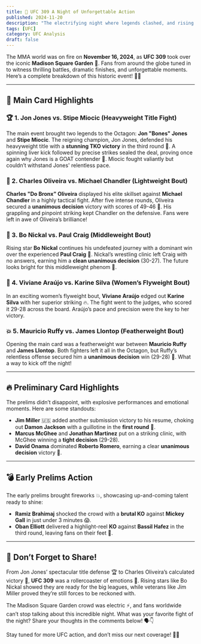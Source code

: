 ```yaml
---
title: 🥊 UFC 309 A Night of Unforgettable Action
published: 2024-11-20
description: "The electrifying night where legends clashed, and rising stars shone bright!"
tags: [UFC]
category: UFC Analysis
draft: false
---
```


The MMA world was on fire on **November 16, 2024**, as **UFC 309** took over the iconic **Madison Square Garden** 🗽. Fans from around the globe tuned in to witness thrilling battles, dramatic finishes, and unforgettable moments. Here’s a complete breakdown of this historic event! 🥋💥

---

## 🎯 Main Card Highlights

### 🏆 1. Jon Jones vs. Stipe Miocic (Heavyweight Title Fight)
The main event brought two legends to the Octagon: **Jon "Bones" Jones** and **Stipe Miocic**. The reigning champion, Jon Jones, defended his heavyweight title with a **stunning TKO victory** in the third round 🚨. A spinning liver kick followed by precise strikes sealed the deal, proving once again why Jones is a GOAT contender 🐐. Miocic fought valiantly but couldn’t withstand Jones' relentless pace.

### 🥋 2. Charles Oliveira vs. Michael Chandler (Lightweight Bout)
**Charles "Do Bronx" Oliveira** displayed his elite skillset against **Michael Chandler** in a highly tactical fight. After five intense rounds, Oliveira secured a **unanimous decision** victory with scores of 49-46 📝. His grappling and pinpoint striking kept Chandler on the defensive. Fans were left in awe of Oliveira’s brilliance!

### 🤼 3. Bo Nickal vs. Paul Craig (Middleweight Bout)
Rising star **Bo Nickal** continues his undefeated journey with a dominant win over the experienced **Paul Craig** 🦾. Nickal’s wrestling clinic left Craig with no answers, earning him a **clean unanimous decision** (30-27). The future looks bright for this middleweight phenom 🌟.

### 🥊 4. Viviane Araújo vs. Karine Silva (Women’s Flyweight Bout)
In an exciting women’s flyweight bout, **Viviane Araújo** edged out **Karine Silva** with her superior striking 🔥. The fight went to the judges, who scored it 29-28 across the board. Araújo’s pace and precision were the key to her victory.

### 💥 5. Mauricio Ruffy vs. James Llontop (Featherweight Bout)
Opening the main card was a featherweight war between **Mauricio Ruffy** and **James Llontop**. Both fighters left it all in the Octagon, but Ruffy’s relentless offense secured him a **unanimous decision** win (29-28) 🥶. What a way to kick off the night!

---

## 🔥 Preliminary Card Highlights

The prelims didn’t disappoint, with explosive performances and emotional moments. Here are some standouts:

- **Jim Miller** 🇺🇸 added another submission victory to his resume, choking out **Damon Jackson** with a guillotine in the **first round** 🏅.
- **Marcus McGhee** and **Jonathan Martinez** put on a striking clinic, with McGhee winning a **tight decision** (29-28).
- **David Onama** dominated **Roberto Romero**, earning a clear **unanimous decision** victory 💪.

---

## 💣 Early Prelims Action

The early prelims brought fireworks 💥, showcasing up-and-coming talent ready to shine:

- **Ramiz Brahimaj** shocked the crowd with a **brutal KO** against **Mickey Gall** in just under 3 minutes 😱.
- **Oban Elliott** delivered a highlight-reel **KO** against **Bassil Hafez** in the third round, leaving fans on their feet 👏.

---

## 🔁 Don’t Forget to Share! 

From Jon Jones’ spectacular title defense 🏆 to Charles Oliveira’s calculated victory 🥋, **UFC 309** was a rollercoaster of emotions 🎢. Rising stars like Bo Nickal showed they are ready for the big leagues, while veterans like Jim Miller proved they’re still forces to be reckoned with.

The Madison Square Garden crowd was electric ⚡, and fans worldwide can’t stop talking about this incredible night. What was your favorite fight of the night? Share your thoughts in the comments below! 🗣️👇

Stay tuned for more UFC action, and don’t miss our next coverage! 🚨👊

<script id="giscus-script" src="https://giscus.app/client.js"
        data-repo="MauroQ80/Personal-Blog"
        data-repo-id="R_kgDONPH48A"
        data-category="General"
        data-category-id="DIC_kwDONPH48M4CkdQw"
        data-mapping="url"
        data-strict="0"
        data-reactions-enabled="1"
        data-emit-metadata="0"
        data-input-position="bottom"
        data-theme="dark_protanopia" 
        data-lang="en"
        crossorigin="anonymous"
        async>
</script>





